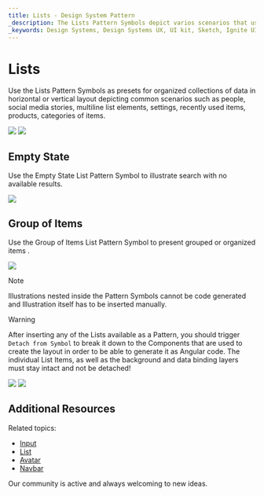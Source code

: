 ```yaml
---
title: Lists - Design System Pattern
_description: The Lists Pattern Symbols depict varios scenarios that use lists to organize some common collections of information on one or more levels in horizontal and vertical layout.
_keywords: Design Systems, Design Systems UX, UI kit, Sketch, Ignite UI for Angular, Sketch to Angular, Angular, Angular Design System, Export code from Sketch, Design Kits for Angular, Sketch HTML, Sketch to HTML, Sketch UI kits
---
```


# Lists

Use the Lists Pattern Symbols as presets for organized collections of data in horizontal or vertical layout depicting common scenarios such as people, social media stories, multiline list elements, settings, recently used items, products, categories of items.

<img class="responsive-img" src="../images/lists_people.png" srcset="../images/lists_people@2x.png 2x" />
<img class="responsive-img" src="../images/lists_settings.png" srcset="../images/lists_settings@2x.png 2x" />


## Empty State

Use the Empty State List Pattern Symbol to illustrate search with no available results.

<img class="responsive-img" src="../images/list_search_cannotfind.png" srcset="../images/list_search_cannotfind@2x.png 2x" />



## Group of Items

Use the Group of Items List Pattern Symbol to present grouped or organized items .

<img class="responsive-img" src="../images/list_with_avatars.png" srcset="../images/list_with_avatars@2x.png 2x" />

> [!Note]
> Illustrations nested inside the Pattern Symbols cannot be code generated and Illustration itself has to be inserted manually.

> [!WARNING]
> After inserting any of the Lists available as a Pattern, you should trigger `Detach from Symbol` to break it down to the Components that are used to create the layout in order to be able to generate it as Angular code. The individual List Items, as well as the background and data binding layers must stay intact and not be detached!

<img class="responsive-img" src="../images/lists_detach.png" srcset="../images/lists_detach@2x.png 2x" />

<img class="responsive-img" src="../images/lists_horizontal_vertical_detach.png" srcset="../images/lists_horizontal_vertical_detach@2x.png 2x" />

## Additional Resources

Related topics:

- [Input](../components/input.md)
- [List](../components/list.md)
- [Avatar](../components/avatar.md)
- [Navbar](../components/navbar.md)
  <div class="divider--half"></div>

Our community is active and always welcoming to new ideas.


